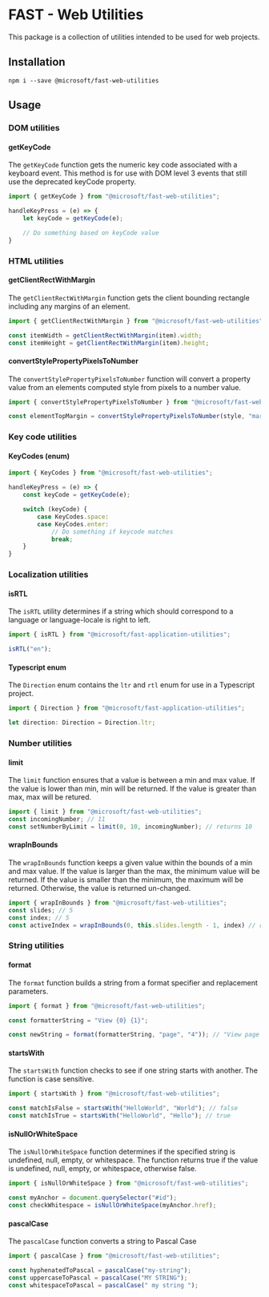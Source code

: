 # FAST - Web Utilities
This package is a collection of utilities intended to be used for web projects.

## Installation
`npm i --save @microsoft/fast-web-utilities`

## Usage

### DOM utilities

#### getKeyCode
The `getKeyCode` function gets the numeric key code associated with a keyboard event. This method is for use with DOM level 3 events that still use the deprecated keyCode property.

```js
import { getKeyCode } from "@microsoft/fast-web-utilities";

handleKeyPress = (e) => {
    let keyCode = getKeyCode(e);

    // Do something based on keyCode value
}
```

### HTML utilities

#### getClientRectWithMargin
The `getClientRectWithMargin` function gets the client bounding rectangle including any margins of an element.

```js
import { getClientRectWithMargin } from "@microsoft/fast-web-utilities";

const itemWidth = getClientRectWithMargin(item).width;
const itemHeight = getClientRectWithMargin(item).height;
```

#### convertStylePropertyPixelsToNumber
The `convertStylePropertyPixelsToNumber` function will convert a property value from an elements computed style from pixels to a number value.

```js
import { convertStylePropertyPixelsToNumber } from "@microsoft/fast-web-utilities";

const elementTopMargin = convertStylePropertyPixelsToNumber(style, "margin-top");
```

### Key code utilities

#### KeyCodes (enum)
```js
import { KeyCodes } from "@microsoft/fast-web-utilities";

handleKeyPress = (e) => {
    const keyCode = getKeyCode(e);

    switch (keyCode) {
        case KeyCodes.space:
        case KeyCodes.enter:
            // Do something if keycode matches
            break;
    }
}
```

### Localization utilities

#### isRTL
The `isRTL` utility determines if a string which should correspond to a language or language-locale is right to left.

```typescript
import { isRTL } from "@microsoft/fast-application-utilities";

isRTL("en");
```

#### Typescript enum

The `Direction` enum contains the `ltr` and `rtl` enum for use in a Typescript project.

```typescript
import { Direction } from "@microsoft/fast-application-utilities";

let direction: Direction = Direction.ltr;
```

### Number utilities

#### limit
The `limit` function ensures that a value is between a min and max value. If the value is lower than min, min will be returned. If the value is greater than max, max will be retured.

```js
import { limit } from "@microsoft/fast-web-utilities";
const incomingNumber; // 11 
const setNumberByLimit = limit(0, 10, incomingNumber); // returns 10
```

#### wrapInBounds
The `wrapInBounds` function keeps a given value within the bounds of a min and max value. If the value is larger than the max, the minimum value will be returned. If the value is smaller than the minimum, the maximum will be returned. Otherwise, the value is returned un-changed.

```js
import { wrapInBounds } from "@microsoft/fast-web-utilities";
const slides; // 5
const index; // 5
const activeIndex = wrapInBounds(0, this.slides.length - 1, index) // returns 0
```

### String utilities

#### format
The `format` function builds a string from a format specifier and replacement parameters.

```js
import { format } from "@microsoft/fast-web-utilities";

const formatterString = "View {0} {1}";

const newString = format(formatterString, "page", "4")); // "View page 4"
```

#### startsWith
The `startsWith` function checks to see if one string starts with another. The function is case sensitive.

```js
import { startsWith } from "@microsoft/fast-web-utilities";

const matchIsFalse = startsWith("HelloWorld", "World"); // false
const matchIsTrue = startsWith("HelloWorld", "Hello"); // true
```

#### isNullOrWhiteSpace
The `isNullOrWhiteSpace` function determines if the specified string is undefined, null, empty, or whitespace. The function returns true if the value is undefined, null, empty, or whitespace, otherwise false.

```js
import { isNullOrWhiteSpace } from "@microsoft/fast-web-utilities";

const myAnchor = document.querySelector("#id");
const checkWhitespace = isNullOrWhiteSpace(myAnchor.href);
```

#### pascalCase
The `pascalCase` function converts a string to Pascal Case

```js
import { pascalCase } from "@microsoft/fast-web-utilities";

const hyphenatedToPascal = pascalCase("my-string");
const uppercaseToPascal = pascalCase("MY STRING");
const whitespaceToPascal = pascalCase(" my string ");
```
